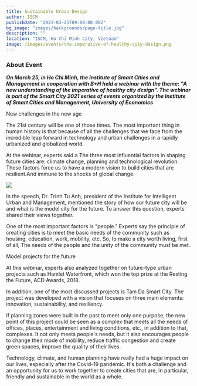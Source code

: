 ```yaml
---
title: Sustainable Urban Design
author: ISCM
publishDate: "2021-03-25T09:00:00.00Z"
bg_image: "images/backgrounds/page-title.jpg"
description: ""
location: "ISCM, Ho Chi Minh City, Vietnam"
image: /images/events/the-imperative-of-healthy-city-design.png
---
```


### About Event

<!--StartFragment-->

***On March 25, in Ho Chi Minh, the Institute of Smart Cities and Management in cooperation with B+H held a webinar with the theme: "A new understanding of the imperative of healthy city design". The webinar is part of the Smart City 2021 series of events organized by the Institute of Smart Cities and Management, University of Economics***


New challenges in the new age

The 21st century will be one of those times. The most important thing in human history is that because of all the challenges that we face from the incredible leap forward in technology and urban challenges in a rapidly urbanized and globalized world.

At the webinar, experts said.a The three most influential factors in shaping future cities are: climate change, planning and technological revolution. These factors force us to have a modern vision to build cities that are resilient.And immune to the shocks of global change.

![](/images/0723_bh_webinar_pic_1.jpg)

In the speech, Dr. Trinh Tu Anh, president of the Institute for Intelligent Urban and Management, mentioned the story of how our future city will be and what is the model city for the future. To answer this question, experts shared their views together.

One of the most important factors is "people." Experts say the principle of creating cities is to meet the basic needs of the community such as housing, education, work, mobility, etc. So, to make a city worth living, first of all, The needs of the people and the unity of the community must be met.

Model projects for the future

At this webinar, experts also analyzed together on future-type urban projects such as Hamlet Waterfront, which won the top prize at the Resting the Future, ACD Awards, 2018.

In addition, one of the most discussed projects is Tam Da Smart City. The project was developed with a vision that focuses on three main elements: innovation, sustainability, and resiliency.

If planning zones were built in the past to meet only one purpose, the new point of this project could be seen as a complex that meets all the needs of offices, places, entertainment and living conditions, etc., in addition to that, complexes. It not only meets people's needs, but it also encourages people to change their mode of mobility, reduce traffic congestion and create green spaces, improve the quality of their lives.

Technology, climate, and human planning have really had a huge impact on our lives, especially after the Covid-19 pandemic. It's both a challenge and an opportunity for us to work together to create cities that are, in particular, friendly and sustainable in the world as a whole.

<!--EndFragment-->